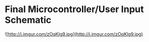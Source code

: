 # Final Microcontroller/User Input Schematic #

![http://i.imgur.com/zOqKlg9.jpg](http://i.imgur.com/zOqKlg9.jpg)
